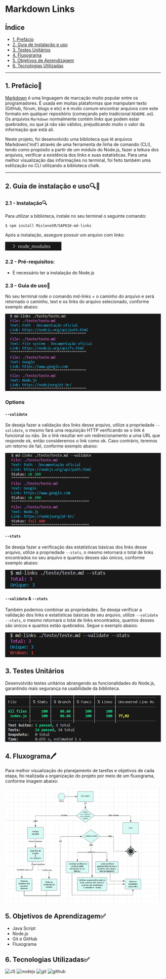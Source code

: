 # Markdown Links

## Índice

* [1. Prefácio](#1-prefácio)
* [2. Guia de instalação e uso](#2-guia-de-instalação-e-uso)
* [3. Testes Unitários](#3-testes-unitários)
* [4. Fluxograma](#4-fluxograma)
* [5. Objetivos de Aprendizagem](#4-objetivos-de-aprendizagem)
* [6. Tecnologias Utilizadas](#6-tecnologias-utilizadas)

***

## 1. Prefácio📓

[Markdown](https://pt.wikipedia.org/wiki/Markdown) é uma linguagem de marcação
muito popular entre os programadores. É usada em muitas plataformas que
manipulam texto (GitHub, fórum, blogs e etc) e é muito comum encontrar arquivos
com este formato em qualquer repositório (começando pelo tradicional
`README.md`). Os arquivos `Markdown` normalmente contém _links_ que podem estar
quebrados, ou que já não são válidos, prejudicando muito o valor da
informação que está ali.

Neste projeto, foi desenvolvido uma biblioteca que lê arquivos Markdown('md') através de uma ferramenta de linha de comando (CLI), tendo como propósito a partir de um módulo do Node.js, fazer a leitura dos arquivos, verificar a existência dos links e suas estatísticas. Para uma melhor visualização das informações no terminal, foi feito também uma estilização no CLI utilizando a biblioteca chalk.

***

## 2. Guia de instalação e uso🔍📝

### 2.1 - Instalação🔍

Para utilizar a biblioteca, instale no seu terminal o seguinte comando:
```sh
$ npm install MisleneSM/SAP010-md-links
```

Após a instalação, assegure possuir um arquivo com links:

![Alt text](./src/img/image-8.png)


### 2.2 - Pré-requisitos:

* É necessário ter a instalação do Node.js


### 2.3 - Guia de uso📝

No seu terminal rode o comando md-links + o caminho do arquivo e será retornado o caminho, text e os links do arquivo selecionado, conforme exemplo abaixo:

![Alt text](./src/img/image-2.png)


### Options


#### `--validate`

Se deseja fazer a validação dos links desse arquivo, utilize a propriedade `--validate`, o mesmo fará uma requisição HTTP verificando se o link é funcional ou não. Se o link resultar em um redirecionamento a uma URL que responde ok, então consideremos o link como ok. Caso contrário, teremos um retorno de fail, conforme exemplo abaixo:

![Alt text](./src/img/image-3.png)


#### `--stats`

Se deseja fazer a verificação das estatísticas básicas dos links desse arquivo, utilize a propriedade `--stats`, o mesmo retornará o total de links encontrados no seu arquivo e quantos desses são únicos, conforme exemplo abaixo:

![Alt text](./src/img/image-6.png)


#### `--validate` & `--stats`

Também podemos combinar as propriedades. Se deseja verificar a validação dos links e estatísticas básicas do seu arquivo, utilize  `--validate --stats`, o mesmo retornará o total de links encontrados, quantos desses são únicos e quantos estão quebrados. Segue o exemplo abaixo:

![Alt text](./src/img/image-5.png)


## 3. Testes Unitários

Desenvolvido testes unitários abrangendo as funcionalidades do Node.js, garantindo mais segurança na usabilidade da biblioteca.

![Alt text](./src/img/image-9.png)


## 4. Fluxograma🖊️

Para melhor visualização do planejamento de tarefas e objetivos de cada etapa, foi realizada a organização do projeto por meio de um fluxograma, conforme imagem abaixo:

![Alt text](./src/img/image-7.png)



## 5. Objetivos de Aprendizagem✅

* Java Script
* Node.js
* Git e GitHub
* Fluxograma


## 6. Tecnologias Utilizadas✅

<img alt="JS" height="50" src="https://cdn2.iconfinder.com/data/icons/designer-skills/128/code-programming-javascript-software-develop-command-language-256.png"> <img alt="nodejs" height="45" src="https://cdn.icon-icons.com/icons2/2415/PNG/512/nodejs_plain_logo_icon_146409.png"/> <img alt="git" height="43"  src="https://cdn3.iconfinder.com/data/icons/social-media-2169/24/social_media_social_media_logo_git-256.png" /> <img alt="github" height="50"  src="https://cdn1.iconfinder.com/data/icons/unicons-line-vol-3/24/github-256.png"/>
